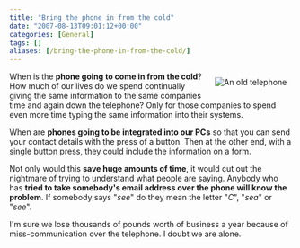 ```yaml
---
title: "Bring the phone in from the cold"
date: "2007-08-13T09:01:12+00:00"
categories: [General]
tags: []
aliases: [/bring-the-phone-in-from-the-cold/]
---
```


<img src="/images/uploads/2007/08/telephone.png" alt="An old telephone" style="margin: 10px" align="right" />

When is the **phone going to come in from the cold**? How much of our lives do we spend continually giving the same information to the same companies time and again down the telephone? Only for those companies to spend even more time typing the same information into their systems.

When are **phones going to be integrated into our PCs** so that you can send your contact details with the press of a button. Then at the other end, with a single button press, they could include the information on a form.

Not only would this **save huge amounts of time**, it would cut out the nightmare of trying to understand what people are saying. Anybody who has **tried to take somebody's email address over the phone will know the problem**. If somebody says "*see*" do they mean the letter "*C*", "*sea*" or "*see*".

I'm sure we lose thousands of pounds worth of business a year because of miss-communication over the telephone. I doubt we are alone.
